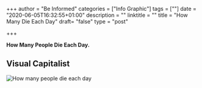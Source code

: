 +++
author = "Be Informed"
categories = ["Info Graphic"]
tags = [""]
date = "2020-06-05T16:32:55+01:00"
description = ""
linktitle = ""
title = "How Many Die Each Day"
draft= "false"
type = "post"

+++

**How Many People Die Each Day.**

## Visual Capitalist

![How many people die each day](../ims/HowManyPeopleDieEachDay.jpg)
